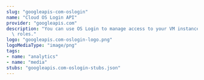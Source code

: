```yaml
---
slug: "googleapis-com-oslogin"
name: "Cloud OS Login API"
provider: "googleapis.com"
description: "You can use OS Login to manage access to your VM instances using IAM\
  \ roles."
logo: "googleapis.com-oslogin-logo.png"
logoMediaType: "image/png"
tags:
- name: "analytics"
- name: "media"
stubs: "googleapis.com-oslogin-stubs.json"
---
```

